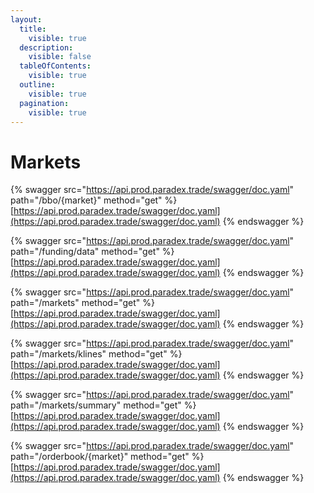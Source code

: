 ```yaml
---
layout:
  title:
    visible: true
  description:
    visible: false
  tableOfContents:
    visible: true
  outline:
    visible: true
  pagination:
    visible: true
---
```


# Markets



{% swagger src="https://api.prod.paradex.trade/swagger/doc.yaml" path="/bbo/{market}" method="get" %}
[https://api.prod.paradex.trade/swagger/doc.yaml](https://api.prod.paradex.trade/swagger/doc.yaml)
{% endswagger %}

{% swagger src="https://api.prod.paradex.trade/swagger/doc.yaml" path="/funding/data" method="get" %}
[https://api.prod.paradex.trade/swagger/doc.yaml](https://api.prod.paradex.trade/swagger/doc.yaml)
{% endswagger %}

{% swagger src="https://api.prod.paradex.trade/swagger/doc.yaml" path="/markets" method="get" %}
[https://api.prod.paradex.trade/swagger/doc.yaml](https://api.prod.paradex.trade/swagger/doc.yaml)
{% endswagger %}

{% swagger src="https://api.prod.paradex.trade/swagger/doc.yaml" path="/markets/klines" method="get" %}
[https://api.prod.paradex.trade/swagger/doc.yaml](https://api.prod.paradex.trade/swagger/doc.yaml)
{% endswagger %}

{% swagger src="https://api.prod.paradex.trade/swagger/doc.yaml" path="/markets/summary" method="get" %}
[https://api.prod.paradex.trade/swagger/doc.yaml](https://api.prod.paradex.trade/swagger/doc.yaml)
{% endswagger %}

{% swagger src="https://api.prod.paradex.trade/swagger/doc.yaml" path="/orderbook/{market}" method="get" %}
[https://api.prod.paradex.trade/swagger/doc.yaml](https://api.prod.paradex.trade/swagger/doc.yaml)
{% endswagger %}
